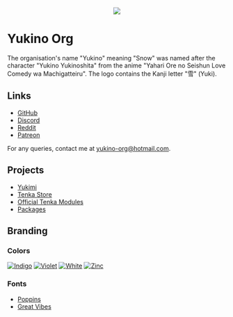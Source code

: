 <br />

<p align="center">
    <img src="https://github.com/yukino-org/media/blob/main/images/gh-banner.png?raw=true">
</p>

# Yukino Org

The organisation's name "Yukino" meaning "Snow" was named after the character "Yukino Yukinoshita" from the anime "Yahari Ore no Seishun Love Comedy wa Machigatteiru". The logo contains the Kanji letter "雪" (Yuki).

## Links

<!-- -   Website: https://yukino-app.github.io (Unavailable) -->
<!-- -   User guide: https://yukino-app.github.io/guides (Unavailable) -->

-   [GitHub](https://github.com/yukino-org)
-   [Discord](https://discord.gg/dUHbfHNUmE)
-   [Reddit](https://www.reddit.com/r/yukino_org)
-   [Patreon](https://patreon.com/yukino_org)

For any queries, contact me at [yukino-org@hotmail.com](mailto:yukino-org@hotmail.com).

## Projects

-   [Yukimi](https://github.com/yukino-org/yukimi)
-   [Tenka Store](https://github.com/yukino-org/tenka-store)
-   [Official Tenka Modules](https://github.com/yukino-org/official-tenka-modules)
-   [Packages](https://github.com/yukino-org/packages)

## Branding

### Colors

[![Indigo](https://img.shields.io/badge/Indigo-%236366F1-white.svg?style=flat&color=6366F1)](https://img.shields.io/badge/Indigo-%236366F1-white.svg?color=6366F1)
[![Violet](https://img.shields.io/badge/Violet-%234c1d95-white.svg?style=flat&color=4c1d95)](https://img.shields.io/badge/Violet-%234c1d95-white.svg?color=4c1d95)
[![White](https://img.shields.io/badge/White-%23ffffff-white.svg?style=flat&color=ffffff)](https://img.shields.io/badge/White-%23ffffff-white.svg?color=ffffff)
[![Zinc](https://img.shields.io/badge/Zinc-%2318181b-white.svg?style=flat&color=18181b)](https://img.shields.io/badge/Zinc-%2318181b-white.svg?color=18181b)

### Fonts

-   [Poppins](https://fonts.google.com/specimen/Poppins)
-   [Great Vibes](https://fonts.google.com/specimen/Great+Vibes)
